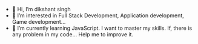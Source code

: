 - 👋 Hi, I’m dikshant singh
- 👀 I’m interested in Full Stack Development, Application development, Game development...
- 🌱 I’m currently learning JavaScript. I want to master my skills. If, there is any problem in my code... Help me to improve it.


<!---
dssumerwal/dssumerwal is a ✨ special ✨ repository because its `README.md` (this file) appears on your GitHub profile.
You can click the Preview link to take a look at your changes.
--->
